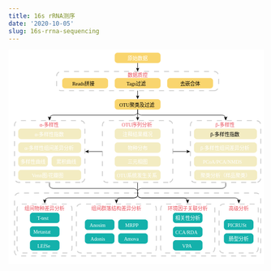 ```yaml
---
title: 16s rRNA测序
date: '2020-10-05'
slug: 16s-rrna-sequencing
---
```


<svg width="100%" height="100%" xmlns="http://www.w3.org/2000/svg" viewBox="0 0 620 520"  preserveAspectRatio="xMinYMin meet">
 <!-- Created with Method Draw - http://github.com/duopixel/Method-Draw/ -->
 <g>
  <title>background</title>
  <rect fill="#fff" id="canvas_background" height="522" width="622" y="-1" x="-1"/>
  <g display="none" overflow="visible" y="0" x="0" height="100%" width="100%" id="canvasGrid">
   <rect fill="url(#gridpattern)" stroke-width="0" y="0" x="0" height="100%" width="100%"/>
  </g>
 </g>
 <g>
  <title>Layer 1</title>
  <!-- Generator: Adobe Illustrator 24.3.0, SVG Export Plug-In . SVG Version: 6.00 Build 0)  -->
  <style transform="matrix(0.10405826643031801,0,0,0.10405826643031801,0,0) " type="text/css">.st0{fill:#f9d56e;}
	.st1{fill:none;}
	.st2{fill:#FFFFFF;}
	.st3{font-family: Palatino, "Palatino Linotype", "Palatino LT STD", Georgia, 'source-han-serif-sc', 'Source Han Serif SC', 'Source Han Serif CN', 'Source Han Serif TC', 'Source Han Serif TW', 'Source Han Serif', 'Songti SC', 'Microsoft YaHei', serif;}
	.st4{font-size:12px;}
	.st5{fill:none;stroke:#CCCCCC;stroke-width:2;stroke-miterlimit:10;stroke-dasharray:12;}
	.st6{fill:none;stroke:#000000;stroke-miterlimit:10;}
	.st7{fill:#f3ecc2;}
	.st8{fill:#14b1ab;}</style>
  <g stroke="null" transform="matrix(1.0106887709539965,0,0,1.0106887709539965,-73.30208432175316,-2235.3358947197703) " id="svg_19">
   <path stroke="null" id="svg_21" d="m430.51064,2244.2363l-96.15,0c-3.82,0 -6.93,-3.1 -6.93,-6.93l0,-11.14c0,-3.82 3.1,-6.93 6.93,-6.93l96.15,0c3.82,0 6.93,3.1 6.93,6.93l0,11.15c0,3.82 -3.1,6.92 -6.93,6.92z" class="st0"/>
   <rect stroke="null" id="svg_22" height="18.04" width="110" class="st1" y="2222.7163" x="327.44064"/>
   <text stroke="null" x="72.52064" y="2209.2363" id="svg_23" class="st2 st3 st4" transform="matrix(1,0,0,1,285.9159,27.78) "><a href="/data2vis/violin/">原始数据</a></text>
  </g>
  <g stroke="null" transform="matrix(1.0106887709539965,0,0,1.0106887709539965,-73.30208432175316,-2235.3358947197703) " id="svg_18">
   <path stroke="null" id="svg_24" d="m430.51064,2355.8563l-96.15,0c-3.82,0 -6.93,-3.1 -6.93,-6.93l0,-11.15c0,-3.82 3.1,-6.93 6.93,-6.93l96.15,0c3.82,0 6.93,3.1 6.93,6.93l0,11.15c0,3.83 -3.1,6.93 -6.93,6.93z" class="st0"/>
   <rect stroke="null" id="svg_25" height="18.04" width="110" class="st1" y="2334.3363" x="327.44064"/>
   <text stroke="null" x="72.52064" y="2209.2363" id="svg_26" class="st2 st3 st4" transform="matrix(1,0,0,1,265.8876,139.3977) "><a href="">OTU聚类及过滤</a></text>
  </g>
  <g stroke="null" transform="matrix(1.0106887709539965,0,0,1.0106887709539965,-73.30208432175316,-2235.3358947197703) " id="svg_17">
   <g stroke="null" id="svg_27">
    <g stroke="null" id="svg_28">
     <path stroke="null" id="svg_29" d="m556.51565,2305.0463l-96.15,0c-3.82,0 -6.93,-3.1 -6.93,-6.93l0,-11.15c0,-3.82 3.1,-6.93 6.93,-6.93l96.15,0c3.82,0 6.93,3.1 6.93,6.93l0,11.15c0,3.83 -3.1,6.93 -6.93,6.93z" class="st0"/>
     <rect stroke="null" id="svg_30" height="18.04" width="110" class="st1" y="2283.5263" x="453.44565"/>
     <text stroke="null" x="72.52565" y="2209.2363" id="svg_31" class="st2 st3 st4" transform="matrix(1,0,0,1,411.9159,88.5886) "><a href="">去嵌合体</a></text>
    </g>
    <g stroke="null" id="svg_32">
     <path stroke="null" id="svg_33" d="m430.51565,2305.0463l-96.15,0c-3.82,0 -6.93,-3.1 -6.93,-6.93l0,-11.15c0,-3.82 3.1,-6.93 6.93,-6.93l96.15,0c3.82,0 6.93,3.1 6.93,6.93l0,11.15c0,3.83 -3.1,6.93 -6.93,6.93z" class="st0"/>
     <rect stroke="null" id="svg_34" height="18.04" width="110" class="st1" y="2283.5263" x="327.44565"/>
     <text stroke="null" x="72.52565" y="2209.2363" id="svg_35" class="st2 st3 st4" transform="matrix(1,0,0,1,283.3065,88.5886) "><a href="">Tags过滤</a></text>
    </g>
    <g stroke="null" id="svg_36">
     <path stroke="null" id="svg_37" d="m304.51565,2305.0463l-96.15,0c-3.82,0 -6.93,-3.1 -6.93,-6.93l0,-11.15c0,-3.82 3.1,-6.93 6.93,-6.93l96.15,0c3.82,0 6.93,3.1 6.93,6.93l0,11.15c0,3.83 -3.1,6.93 -6.93,6.93z" class="st0"/>
     <rect stroke="null" id="svg_38" height="18.04" width="110" class="st1" y="2283.5263" x="201.44565"/>
     <text stroke="null" x="72.52565" y="2209.2363" id="svg_39" class="st2 st3 st4" transform="matrix(1,0,0,1,153.0819,88.5886) "><a href="">Reads拼接</a></text>
    </g>
   </g>
   <path stroke="null" id="svg_40" d="m565.81565,2310.5463l-366.75,0c-6.15,0 -11.13,-4.98 -11.13,-11.13l0,-23.74c0,-6.15 4.98,-11.13 11.13,-11.13l366.74,0c6.15,0 11.13,4.98 11.13,11.13l0,23.74c0.01,6.15 -4.98,11.13 -11.12,11.13z" class="st5"/>
   <rect stroke="null" id="svg_41" height="14.98" width="58.72" class="st1" y="2264.5463" x="353.07565"/>
   <text stroke="null" x="72.52565" y="2209.2363" id="svg_42" class="st3 st4" transform="matrix(1,0,0,1,285.9156,68.0784) " fill="#e8505b">数据质控</text>
  </g>
  <g stroke="null" transform="matrix(1.0106887709539965,0,0,1.0106887709539965,-73.30208432175316,-2235.3358947197703) " id="svg_16">
   <g stroke="null" id="svg_43">
    <line stroke="null" id="svg_44" y2="2258.6663" x2="382.44067" y1="2244.1363" x1="382.44067" class="st6"/>
    <g stroke="null" id="svg_45">
     <polygon stroke="null" id="svg_46" points="378.7306553963572,2255.865234375 382.44067736901343,2257.435302734375 386.14065905846655,2255.865234375 382.44067736901343,2264.63525390625 "/>
    </g>
   </g>
  </g>
  <g stroke="null" transform="matrix(1.0106887709539965,0,0,1.0106887709539965,-73.30208432175316,-2235.3358947197703) " id="svg_15">
   <g stroke="null" id="svg_47">
    <line stroke="null" id="svg_48" y2="2324.9763" x2="382.44067" y1="2310.4463" x1="382.44067" class="st6"/>
    <g stroke="null" id="svg_49">
     <polygon stroke="null" id="svg_50" points="378.7306553963572,2322.165283203125 382.44067736901343,2323.745361328125 386.14065905846655,2322.165283203125 382.44067736901343,2330.9453125 "/>
    </g>
   </g>
  </g>
  <g stroke="null" transform="matrix(1.0106887709539965,0,0,1.0106887709539965,-73.30208432175316,-2235.3358947197703) " id="svg_14">
   <g stroke="null" id="svg_51">
    <rect stroke="null" id="svg_52" height="14.98" width="58.72" class="st1" y="2382.3663" x="564.17564"/>
    <text stroke="null" x="72.52564" y="2209.2363" id="svg_53" class="st3 st4" transform="matrix(1,0,0,1,496.6917,188.0622) " fill="#e8505b">β-多样性</text>
    <g stroke="null" id="svg_54">
     <g stroke="null" id="svg_55">
      <path stroke="null" id="svg_56" d="m661.80564,2426.7063l-137.15,0c-3.82,0 -6.93,-3.1 -6.93,-6.93l0,-11.15c0,-3.82 3.1,-6.93 6.93,-6.93l137.15,0c3.82,0 6.93,3.1 6.93,6.93l0,11.15c0,3.83 -3.1,6.93 -6.93,6.93z" class="st7"/>
      <rect stroke="null" id="svg_57" height="18.04" width="151" class="st1" y="2405.1863" x="517.73564"/>
      <text stroke="null" x="72.52564" y="2209.2363" id="svg_58" class="st2 st3 st4" transform="matrix(1,0,0,1,484.3834,210.2466) "><a href="">β-多样性指数</a></text>
     </g>
     <g stroke="null" id="svg_59">
      <path stroke="null" id="svg_60" d="m661.80564,2459.7063l-137.15,0c-3.82,0 -6.93,-3.1 -6.93,-6.93l0,-11.15c0,-3.82 3.1,-6.93 6.93,-6.93l137.15,0c3.82,0 6.93,3.1 6.93,6.93l0,11.15c0,3.83 -3.1,6.93 -6.93,6.93z" class="st7"/>
      <rect stroke="null" id="svg_61" height="18.04" width="151" class="st1" y="2438.1863" x="517.73564"/>
      <text stroke="null" x="72.52564" y="2209.2363" id="svg_62" class="st2 st3 st4" transform="matrix(1,0,0,1,460.3834,243.2466) ">β-多样性组间差异分析</text>
     </g>
     <g stroke="null" id="svg_63">
      <path stroke="null" id="svg_64" d="m661.80564,2492.7063l-137.15,0c-3.82,0 -6.93,-3.1 -6.93,-6.93l0,-11.15c0,-3.82 3.1,-6.93 6.93,-6.93l137.15,0c3.82,0 6.93,3.1 6.93,6.93l0,11.15c0,3.83 -3.1,6.93 -6.93,6.93z" class="st7"/>
      <rect stroke="null" id="svg_65" height="18.04" width="151" class="st1" y="2471.1863" x="517.73564"/>
      <text stroke="null" x="72.52564" y="2209.2363" id="svg_66" class="st2 st3 st4" transform="matrix(1,0,0,1,466.3785,276.2466) ">PCoA/PCA/NMDS</text>
     </g>
     <g stroke="null" id="svg_67">
      <path stroke="null" id="svg_68" d="m662.42564,2525.7063l-137.15,0c-3.82,0 -6.93,-3.1 -6.93,-6.93l0,-11.15c0,-3.82 3.1,-6.93 6.93,-6.93l137.15,0c3.82,0 6.93,3.1 6.93,6.93l0,11.15c-0.01,3.83 -3.11,6.93 -6.93,6.93z" class="st7"/>
      <rect stroke="null" id="svg_69" height="18.04" width="151" class="st1" y="2504.1863" x="517.73564"/>
      <text stroke="null" x="72.52564" y="2209.2363" id="svg_70" class="st2 st3 st4" transform="matrix(1,0,0,1,460.7076,309.2466) ">聚类分析（样品聚类）</text>
     </g>
    </g>
    <path stroke="null" id="svg_71" d="m666.91564,2530.7063l-146.75,0c-6.15,0 -11.13,-4.98 -11.13,-11.13l0,-126.08c0,-6.15 4.98,-11.13 11.13,-11.13l146.74,0c6.15,0 11.13,4.98 11.13,11.13l0,126.08c0.01,6.14 -4.98,11.13 -11.12,11.13z" class="st5"/>
   </g>
   <g stroke="null" id="svg_72">
    <rect stroke="null" id="svg_73" height="14.98" width="58.72" class="st1" y="2382.3663" x="141.98564"/>
    <text stroke="null" x="72.52564" y="2209.2363" id="svg_74" class="st3 st4" transform="matrix(1,0,0,1,74.5532,188.0622) " fill="#e8505b">α-多样性</text>
    <g stroke="null" id="svg_75">
     <g stroke="null" id="svg_76">
      <path stroke="null" id="svg_77" d="m239.91564,2426.7063l-137.15,0c-3.82,0 -6.93,-3.1 -6.93,-6.93l0,-11.15c0,-3.82 3.1,-6.93 6.93,-6.93l137.15,0c3.82,0 6.93,3.1 6.93,6.93l0,11.15c0,3.83 -3.1,6.93 -6.93,6.93z" class="st7"/>
      <rect stroke="null" id="svg_78" height="18.04" width="151" class="st1" y="2405.1863" x="95.84564"/>
      <text stroke="null" x="72.52564" y="2209.2363" id="svg_79" class="st2 st3 st4" transform="matrix(1,0,0,1,62.553,210.2466) ">α-多样性指数</text>
     </g>
     <g stroke="null" id="svg_80">
      <path stroke="null" id="svg_81" d="m239.91564,2459.7063l-137.15,0c-3.82,0 -6.93,-3.1 -6.93,-6.93l0,-11.15c0,-3.82 3.1,-6.93 6.93,-6.93l137.15,0c3.82,0 6.93,3.1 6.93,6.93l0,11.15c0,3.83 -3.1,6.93 -6.93,6.93z" class="st7"/>
      <rect stroke="null" id="svg_82" height="18.04" width="151" class="st1" y="2438.1863" x="95.84564"/>
      <text stroke="null" x="72.52564" y="2209.2363" id="svg_83" class="st2 st3 st4" transform="matrix(1,0,0,1,38.553,243.2466) ">α-多样性组间差异分析</text>
     </g>
     <g stroke="null" id="svg_84">
      <path stroke="null" id="svg_85" d="m239.91564,2525.7063l-137.15,0c-3.82,0 -6.93,-3.1 -6.93,-6.93l0,-11.15c0,-3.82 3.1,-6.93 6.93,-6.93l137.15,0c3.82,0 6.93,3.1 6.93,6.93l0,11.15c0,3.83 -3.1,6.93 -6.93,6.93z" class="st7"/>
      <rect stroke="null" id="svg_86" height="18.04" width="151" class="st1" y="2504.1863" x="95.84564"/>
      <text stroke="null" x="72.52564" y="2209.2363" id="svg_87" class="st2 st3 st4" transform="matrix(1,0,0,1,55.9231,309.2466) ">Venn图/花瓣图</text>
     </g>
     <g stroke="null" id="svg_88">
      <g stroke="null" id="svg_89">
       <path stroke="null" id="svg_90" d="m159.91564,2492.7063l-57.15,0c-3.82,0 -6.93,-3.1 -6.93,-6.93l0,-11.15c0,-3.82 3.1,-6.93 6.93,-6.93l57.15,0c3.82,0 6.93,3.1 6.93,6.93l0,11.15c0,3.83 -3.1,6.93 -6.93,6.93z" class="st7"/>
       <rect stroke="null" id="svg_91" height="18.04" width="64" class="st1" y="2471.1863" x="99.34564"/>
       <text stroke="null" x="72.52564" y="2209.2363" id="svg_92" class="st2 st3 st4" transform="matrix(1,0,0,1,28.8167,276.2466) ">多样性曲线</text>
      </g>
      <g stroke="null" id="svg_93">
       <path stroke="null" id="svg_94" d="m239.91564,2492.7063l-57.15,0c-3.82,0 -6.93,-3.1 -6.93,-6.93l0,-11.15c0,-3.82 3.1,-6.93 6.93,-6.93l57.15,0c3.82,0 6.93,3.1 6.93,6.93l0,11.15c0,3.83 -3.1,6.93 -6.93,6.93z" class="st7"/>
       <rect stroke="null" id="svg_95" height="18.04" width="64" class="st1" y="2471.1863" x="179.34564"/>
       <text stroke="null" x="72.52564" y="2209.2363" id="svg_96" class="st2 st3 st4" transform="matrix(1,0,0,1,114.8167,276.2466) ">累积曲线</text>
      </g>
     </g>
    </g>
    <path stroke="null" id="svg_97" d="m244.71564,2530.7063l-146.75,0c-6.15,0 -11.13,-4.98 -11.13,-11.13l0,-126.08c0,-6.15 4.98,-11.13 11.13,-11.13l146.74,0c6.15,0 11.13,4.98 11.13,11.13l0,126.08c0.01,6.14 -4.98,11.13 -11.12,11.13z" class="st5"/>
   </g>
   <g stroke="null" id="svg_98">
    <rect stroke="null" id="svg_99" height="14.98" width="89" class="st1" y="2382.3663" x="337.94564"/>
    <text stroke="null" x="72.52564" y="2209.2363" id="svg_100" class="st3 st4" transform="matrix(1,0,0,1,271.8879,188.0623) " fill="#e8505b">OTU序列分析</text>
    <g stroke="null" id="svg_101">
     <g stroke="null" id="svg_102">
      <path stroke="null" id="svg_103" d="m430.51564,2426.7063l-96.15,0c-3.82,0 -6.93,-3.1 -6.93,-6.93l0,-11.15c0,-3.82 3.1,-6.93 6.93,-6.93l96.15,0c3.82,0 6.93,3.1 6.93,6.93l0,11.15c0,3.83 -3.1,6.93 -6.93,6.93z" class="st7"/>
      <rect stroke="null" id="svg_104" height="18.04" width="110" class="st1" y="2405.1863" x="327.44564"/>
      <text stroke="null" x="72.52564" y="2209.2363" id="svg_105" class="st2 st3 st4" transform="matrix(1,0,0,1,273.9159,210.2466) ">注释结果概况</text>
     </g>
     <g stroke="null" id="svg_106">
      <path stroke="null" id="svg_107" d="m430.51564,2459.7063l-96.15,0c-3.82,0 -6.93,-3.1 -6.93,-6.93l0,-11.15c0,-3.82 3.1,-6.93 6.93,-6.93l96.15,0c3.82,0 6.93,3.1 6.93,6.93l0,11.15c0,3.83 -3.1,6.93 -6.93,6.93z" class="st7"/>
      <rect stroke="null" id="svg_108" height="18.04" width="110" class="st1" y="2438.1863" x="327.44564"/>
      <text stroke="null" x="72.52564" y="2209.2363" id="svg_109" class="st2 st3 st4" transform="matrix(1,0,0,1,285.9159,243.2466) ">物种分布</text>
     </g>
     <g stroke="null" id="svg_110">
      <path stroke="null" id="svg_111" d="m430.51564,2492.7063l-96.15,0c-3.82,0 -6.93,-3.1 -6.93,-6.93l0,-11.15c0,-3.82 3.1,-6.93 6.93,-6.93l96.15,0c3.82,0 6.93,3.1 6.93,6.93l0,11.15c0,3.83 -3.1,6.93 -6.93,6.93z" class="st7"/>
      <rect stroke="null" id="svg_112" height="18.04" width="110" class="st1" y="2471.1863" x="327.44564"/>
      <text stroke="null" x="72.52564" y="2209.2363" id="svg_113" class="st2 st3 st4" transform="matrix(1,0,0,1,285.9159,276.2466) ">三元相图</text>
     </g>
     <g stroke="null" id="svg_114">
      <path stroke="null" id="svg_115" d="m430.51564,2525.7063l-96.15,0c-3.82,0 -6.93,-3.1 -6.93,-6.93l0,-11.15c0,-3.82 3.1,-6.93 6.93,-6.93l96.15,0c3.82,0 6.93,3.1 6.93,6.93l0,11.15c0,3.83 -3.1,6.93 -6.93,6.93z" class="st7"/>
      <rect stroke="null" id="svg_116" height="18.04" width="110" class="st1" y="2504.1863" x="327.44564"/>
      <text stroke="null" x="72.52564" y="2209.2363" id="svg_117" class="st2 st3 st4" transform="matrix(1,0,0,1,259.8876,309.2466) ">OTU系统发生关系</text>
     </g>
    </g>
    <path stroke="null" id="svg_118" d="m455.81564,2530.7063l-146.75,0c-6.15,0 -11.13,-4.98 -11.13,-11.13l0,-126.08c0,-6.15 4.98,-11.13 11.13,-11.13l146.74,0c6.15,0 11.13,4.98 11.13,11.13l0,126.08c0.01,6.14 -4.98,11.13 -11.12,11.13z" class="st5"/>
   </g>
   <g stroke="null" id="svg_119">
    <g stroke="null" id="svg_120">
     <line stroke="null" id="svg_121" y2="2456.5363" x2="262.36564" y1="2456.5363" x1="297.39564" class="st6"/>
     <g stroke="null" id="svg_122">
      <polygon stroke="null" id="svg_123" points="265.1656188964844,2452.835412502289 263.5956115722656,2456.535363674164 265.1656188964844,2460.235314846039 256.3955993652344,2456.535363674164 "/>
     </g>
    </g>
   </g>
   <g stroke="null" id="svg_124">
    <g stroke="null" id="svg_125">
     <line stroke="null" id="svg_126" y2="2456.5363" x2="502.52564" y1="2456.5363" x1="467.49564" class="st6"/>
     <g stroke="null" id="svg_127">
      <polygon stroke="null" id="svg_128" points="499.71563720703125,2460.235314846039 501.28564453125,2456.535363674164 499.71563720703125,2452.835412502289 508.4956359863281,2456.535363674164 "/>
     </g>
    </g>
   </g>
  </g>
  <g stroke="null" transform="matrix(1.0106887709539965,0,0,1.0106887709539965,-73.30208432175316,-2235.3358947197703) " id="svg_13">
   <g stroke="null" id="svg_129">
    <g stroke="null" id="svg_130">
     <line stroke="null" id="svg_131" y2="2376.4963" x2="382.43063" y1="2355.7563" x1="382.43063" class="st6"/>
     <g stroke="null" id="svg_132">
      <polygon stroke="null" id="svg_133" points="378.73061010427773,2373.685302734375 382.4306528288871,2375.25537109375 386.130573483184,2373.685302734375 382.4306528288871,2382.46533203125 "/>
     </g>
    </g>
   </g>
   <g stroke="null" id="svg_134">
    <g stroke="null" id="svg_135">
     <path stroke="null" id="svg_136" d="m382.44063,2355.9663c0,0 0,2.98 0,6.62c0,3.64 4.5,6.62 10,6.62l191.5,0c5.28,0 9.64,2.75 9.98,6.19" class="st6"/>
     <g stroke="null" id="svg_137">
      <polygon stroke="null" id="svg_138" points="593.9406625945121,2382.46533203125 589.6406748015434,2372.615478515625 593.7606699187309,2374.875244140625 597.7706796843559,2372.42529296875 "/>
     </g>
    </g>
   </g>
   <g stroke="null" id="svg_139">
    <g stroke="null" id="svg_140">
     <path stroke="null" id="svg_141" d="m382.43063,2355.9663c0,0 0,2.98 0,6.62c0,3.64 -4.5,6.62 -10,6.62l-191.5,0c-5.28,0 -9.64,2.75 -9.98,6.19" class="st6"/>
     <g stroke="null" id="svg_142">
      <polygon stroke="null" id="svg_143" points="170.93059179373085,2382.46533203125 167.10063573904335,2372.42529296875 171.1105844695121,2374.875244140625 175.2305795866996,2372.615478515625 "/>
     </g>
    </g>
   </g>
  </g>
  <g stroke="null" transform="matrix(1.0106887709539965,0,0,1.0106887709539965,-73.30208432175316,-2235.3358947197703) " id="svg_12">
   <path stroke="null" id="svg_144" d="m666.81565,2707.2363l-568.75,0c-6.15,0 -11.13,-4.98 -11.13,-11.13l0,-128.74c0,-6.15 4.98,-11.13 11.13,-11.13l568.74,0c6.15,0 11.13,4.98 11.13,11.13l0,128.74c0.01,6.15 -4.98,11.13 -11.12,11.13z" class="st5"/>
   <rect stroke="null" id="svg_145" height="14.98" width="50.77" class="st1" y="2582.6463" x="599.59565"/>
   <text stroke="null" x="72.52565" y="2209.2363" id="svg_146" class="st3 st4" transform="matrix(1,0,0,1,528.4542,388.3348) " fill="#e8505b">高级分析</text>
   <g stroke="null" id="svg_147">
    <g stroke="null" id="svg_148">
     <path stroke="null" id="svg_149" d="m653.55565,2644.8163l-57.15,0c-3.82,0 -6.93,-3.1 -6.93,-6.93l0,-11.15c0,-3.82 3.1,-6.93 6.93,-6.93l57.15,0c3.82,0 6.93,3.1 6.93,6.93l0,11.15c-0.01,3.83 -3.11,6.93 -6.93,6.93z" class="st8"/>
     <rect stroke="null" id="svg_150" height="18.04" width="64" class="st1" y="2623.2963" x="592.97565"/>
     <text stroke="null" x="72.52565" y="2209.2363" id="svg_151" class="st2 st3 st4" transform="matrix(1,0,0,1,525.7606,428.3579) ">PICRUSt</text>
    </g>
    <g stroke="null" id="svg_152">
     <path stroke="null" id="svg_153" d="m653.55565,2677.8163l-57.15,0c-3.82,0 -6.93,-3.1 -6.93,-6.93l0,-11.15c0,-3.82 3.1,-6.93 6.93,-6.93l57.15,0c3.82,0 6.93,3.1 6.93,6.93l0,11.15c-0.01,3.83 -3.11,6.93 -6.93,6.93z" class="st8"/>
     <rect stroke="null" id="svg_154" height="18.04" width="64" class="st1" y="2656.2963" x="592.97565"/>
     <text stroke="null" x="72.52565" y="2209.2363" id="svg_155" class="st2 st3 st4" transform="matrix(1,0,0,1,528.454,461.3579) ">肠型分析</text>
    </g>
   </g>
   <path stroke="null" id="svg_156" d="m660.85565,2700.2363l-71.74,0c-6.15,0 -11.13,-4.98 -11.13,-11.13l0,-95.34c0,-6.15 4.98,-11.13 11.13,-11.13l71.74,0c6.15,0 11.13,4.98 11.13,11.13l0,95.34c-0.01,6.15 -4.99,11.13 -11.13,11.13z" class="st5"/>
   <rect stroke="null" id="svg_157" height="14.98" width="99.74" class="st1" y="2582.6463" x="452.78565"/>
   <text stroke="null" x="72.52565" y="2209.2363" id="svg_158" class="st3 st4" transform="matrix(1,0,0,1,382.1271,388.3348) " fill="#e8505b">环境因子关联分析</text>
   <g stroke="null" id="svg_159">
    <g stroke="null" id="svg_160">
     <path stroke="null" id="svg_161" d="m531.22565,2662.0663l-57.15,0c-3.82,0 -6.93,-3.1 -6.93,-6.93l0,-11.15c0,-3.82 3.1,-6.93 6.93,-6.93l57.15,0c3.82,0 6.93,3.1 6.93,6.93l0,11.15c0,3.83 -3.1,6.93 -6.93,6.93z" class="st8"/>
     <rect stroke="null" id="svg_162" height="18.04" width="64" class="st1" y="2640.5463" x="470.65565"/>
     <text stroke="null" x="72.52565" y="2209.2363" id="svg_163" class="st2 st3 st4" transform="matrix(1,0,0,1,400.5353,445.6079) ">CCA/RDA</text>
    </g>
    <g stroke="null" id="svg_164">
     <path stroke="null" id="svg_165" d="m531.22565,2694.3163l-57.15,0c-3.82,0 -6.93,-3.1 -6.93,-6.93l0,-11.15c0,-3.82 3.1,-6.93 6.93,-6.93l57.15,0c3.82,0 6.93,3.1 6.93,6.93l0,11.15c0,3.83 -3.1,6.93 -6.93,6.93z" class="st8"/>
     <rect stroke="null" id="svg_166" height="18.04" width="64" class="st1" y="2672.7963" x="470.65565"/>
     <text stroke="null" x="72.52565" y="2209.2363" id="svg_167" class="st2 st3 st4" transform="matrix(1,0,0,1,416.9572,477.8579) ">VPA</text>
    </g>
    <g stroke="null" id="svg_168">
     <path stroke="null" id="svg_169" d="m531.22565,2628.3163l-57.15,0c-3.82,0 -6.93,-3.1 -6.93,-6.93l0,-11.15c0,-3.82 3.1,-6.93 6.93,-6.93l57.15,0c3.82,0 6.93,3.1 6.93,6.93l0,11.15c0,3.83 -3.1,6.93 -6.93,6.93z" class="st8"/>
     <rect stroke="null" id="svg_170" height="18.04" width="64" class="st1" y="2606.7963" x="470.65565"/>
     <text stroke="null" x="72.52565" y="2209.2363" id="svg_171" class="st2 st3 st4" transform="matrix(1,0,0,1,400.1271,411.8579) ">相关性分析</text>
    </g>
   </g>
   <path stroke="null" id="svg_172" d="m556.52565,2700.2363l-107.75,0c-6.15,0 -11.13,-4.98 -11.13,-11.13l0,-95.34c0,-6.15 4.98,-11.13 11.13,-11.13l107.75,0c6.15,0 11.13,4.98 11.13,11.13l0,95.34c0,6.15 -4.98,11.13 -11.13,11.13z" class="st5"/>
   <path stroke="null" id="svg_173" d="m416.19565,2700.2363l-169.74,0c-6.15,0 -11.13,-4.98 -11.13,-11.13l0,-95.34c0,-6.15 4.98,-11.13 11.13,-11.13l169.74,0c6.15,0 11.13,4.98 11.13,11.13l0,95.34c0,6.15 -4.98,11.13 -11.13,11.13z" class="st5"/>
   <g stroke="null" id="svg_174">
    <g stroke="null" id="svg_175">
     <g stroke="null" id="svg_176">
      <path stroke="null" id="svg_177" d="m319.89565,2644.8163l-57.15,0c-3.82,0 -6.93,-3.1 -6.93,-6.93l0,-11.15c0,-3.82 3.1,-6.93 6.93,-6.93l57.15,0c3.82,0 6.93,3.1 6.93,6.93l0,11.15c0,3.83 -3.1,6.93 -6.93,6.93z" class="st8"/>
      <rect stroke="null" id="svg_178" height="18.04" width="64" class="st1" y="2623.2963" x="259.32565"/>
      <text stroke="null" x="72.52565" y="2209.2363" id="svg_179" class="st2 st3 st4" transform="matrix(1,0,0,1,194.8665,428.3579) ">Anosim</text>
     </g>
     <g stroke="null" id="svg_180">
      <path stroke="null" id="svg_181" d="m399.89565,2644.8163l-57.15,0c-3.82,0 -6.93,-3.1 -6.93,-6.93l0,-11.15c0,-3.82 3.1,-6.93 6.93,-6.93l57.15,0c3.82,0 6.93,3.1 6.93,6.93l0,11.15c0,3.83 -3.1,6.93 -6.93,6.93z" class="st8"/>
      <rect stroke="null" id="svg_182" height="18.04" width="64" class="st1" y="2623.2963" x="339.32565"/>
      <text stroke="null" x="72.52565" y="2209.2363" id="svg_183" class="st2 st3 st4" transform="matrix(1,0,0,1,279.8167,428.3579) ">MRPP</text>
     </g>
    </g>
    <g stroke="null" id="svg_184">
     <g stroke="null" id="svg_185">
      <path stroke="null" id="svg_186" d="m319.89565,2677.8163l-57.15,0c-3.82,0 -6.93,-3.1 -6.93,-6.93l0,-11.15c0,-3.82 3.1,-6.93 6.93,-6.93l57.15,0c3.82,0 6.93,3.1 6.93,6.93l0,11.15c0,3.83 -3.1,6.93 -6.93,6.93z" class="st8"/>
      <rect stroke="null" id="svg_187" height="18.04" width="64" class="st1" y="2656.2963" x="259.32565"/>
      <text stroke="null" x="72.52565" y="2209.2363" id="svg_188" class="st2 st3 st4" transform="matrix(1,0,0,1,196.9788,461.3579) ">Adonis</text>
     </g>
     <g stroke="null" id="svg_189">
      <path stroke="null" id="svg_190" d="m399.89565,2677.8163l-57.15,0c-3.82,0 -6.93,-3.1 -6.93,-6.93l0,-11.15c0,-3.82 3.1,-6.93 6.93,-6.93l57.15,0c3.82,0 6.93,3.1 6.93,6.93l0,11.15c0,3.83 -3.1,6.93 -6.93,6.93z" class="st8"/>
      <rect stroke="null" id="svg_191" height="18.04" width="64" class="st1" y="2656.2963" x="339.32565"/>
      <text stroke="null" x="72.52565" y="2209.2363" id="svg_192" class="st2 st3 st4" transform="matrix(1,0,0,1,277.1107,461.3579) ">Amova</text>
     </g>
    </g>
   </g>
   <rect stroke="null" id="svg_193" height="14.98" width="126.52" class="st1" y="2582.6463" x="268.06565"/>
   <text stroke="null" x="72.52565" y="2209.2363" id="svg_194" class="st3 st4" transform="matrix(1,0,0,1,198.7999,388.3348) " fill="#e8505b">组间群落结构差异分析</text>
   <rect stroke="null" id="svg_195" height="14.98" width="99.74" class="st1" y="2582.6463" x="109.12565"/>
   <text stroke="null" x="72.52565" y="2209.2363" id="svg_196" class="st3 st4" transform="matrix(1,0,0,1,38.4737,388.3348) " fill="#e8505b">组间物种差异分析</text>
   <path stroke="null" id="svg_197" d="m213.87565,2700.2363l-109.75,0c-6.15,0 -11.13,-4.98 -11.13,-11.13l0,-95.34c0,-6.15 4.98,-11.13 11.13,-11.13l109.74,0c6.15,0 11.13,4.98 11.13,11.13l0,95.34c0,6.15 -4.98,11.13 -11.12,11.13z" class="st5"/>
   <g stroke="null" id="svg_198">
    <g stroke="null" id="svg_199">
     <path stroke="null" id="svg_200" d="m188.01565,2628.3163l-57.15,0c-3.82,0 -6.93,-3.1 -6.93,-6.93l0,-11.15c0,-3.82 3.1,-6.93 6.93,-6.93l57.15,0c3.82,0 6.93,3.1 6.93,6.93l0,11.15c0,3.83 -3.1,6.93 -6.93,6.93z" class="st8"/>
     <rect stroke="null" id="svg_201" height="18.04" width="64" class="st1" y="2606.7963" x="127.44565"/>
     <text stroke="null" x="72.52565" y="2209.2363" id="svg_202" class="st2 st3 st4" transform="matrix(1,0,0,1,68.91,411.8579) ">T-test</text>
    </g>
    <g stroke="null" id="svg_203">
     <path stroke="null" id="svg_204" d="m188.01565,2661.3163l-57.15,0c-3.82,0 -6.93,-3.1 -6.93,-6.93l0,-11.15c0,-3.82 3.1,-6.93 6.93,-6.93l57.15,0c3.82,0 6.93,3.1 6.93,6.93l0,11.15c0,3.83 -3.1,6.93 -6.93,6.93z" class="st8"/>
     <rect stroke="null" id="svg_205" height="18.04" width="64" class="st1" y="2639.7963" x="127.44565"/>
     <text stroke="null" x="72.52565" y="2209.2363" id="svg_206" class="st2 st3 st4" transform="matrix(1,0,0,1,59.7899,444.8579) ">Metastat</text>
    </g>
    <g stroke="null" id="svg_207">
     <path stroke="null" id="svg_208" d="m188.01565,2694.3163l-57.15,0c-3.82,0 -6.93,-3.1 -6.93,-6.93l0,-11.15c0,-3.82 3.1,-6.93 6.93,-6.93l57.15,0c3.82,0 6.93,3.1 6.93,6.93l0,11.15c0,3.83 -3.1,6.93 -6.93,6.93z" class="st8"/>
     <rect stroke="null" id="svg_209" height="18.04" width="64" class="st1" y="2672.7963" x="127.44565"/>
     <text stroke="null" x="72.52565" y="2209.2363" id="svg_210" class="st2 st3 st4" transform="matrix(1,0,0,1,69.3241,477.8578) ">LEfSe</text>
    </g>
   </g>
   <g stroke="null" id="svg_211">
    <line stroke="null" id="svg_212" y2="2558.4863" x2="382.34565" y1="2531.7763" x1="382.34565" class="st6"/>
    <g stroke="null" id="svg_213">
     <path stroke="null" id="svg_214" d="m170.84565,2531.9863c0,0 0,2.98 0,6.62s4.5,6.62 10,6.62l191.5,0c5.5,0 10,2.98 10,6.62s0,6.62 0,6.62" class="st6"/>
    </g>
    <g stroke="null" id="svg_215">
     <path stroke="null" id="svg_216" d="m593.84565,2531.9863c0,0 0,2.98 0,6.62s-4.5,6.62 -10,6.62l-191.5,0c-5.5,0 -10,2.98 -10,6.62s0,6.62 0,6.62" class="st6"/>
    </g>
   </g>
   <g stroke="null" id="svg_217">
    <g stroke="null" id="svg_218">
     <path stroke="null" id="svg_219" d="m382.38565,2554.7963c0,0 0,2.98 0,6.62c0,3.64 4.5,6.62 10,6.62l223.05,0c5.28,0 9.64,2.75 9.98,6.19" class="st6"/>
     <g stroke="null" id="svg_220">
      <polygon stroke="null" id="svg_221" points="625.4356764940208,2581.29541015625 621.135688701052,2571.4453125 625.2556838182395,2573.705322265625 629.2656935838645,2571.245361328125 "/>
     </g>
    </g>
   </g>
   <g stroke="null" id="svg_222">
    <g stroke="null" id="svg_223">
     <path stroke="null" id="svg_224" d="m382.38565,2554.7963c0,0 0,2.98 0,6.62s4.5,6.62 10,6.62l100.05,0c5.28,0 9.64,2.75 9.98,6.19" class="st6"/>
     <g stroke="null" id="svg_225">
      <polygon stroke="null" id="svg_226" points="502.43567649402075,2581.29541015625 498.13562766589575,2571.4453125 502.25562278308325,2573.705322265625 506.26563254870825,2571.245361328125 "/>
     </g>
    </g>
   </g>
   <g stroke="null" id="svg_227">
    <g stroke="null" id="svg_228">
     <path stroke="null" id="svg_229" d="m382.43565,2554.7963c0,0 0,2.98 0,6.62s-4.5,6.62 -10,6.62l-203,0c-5.28,0 -9.64,2.75 -9.98,6.19" class="st6"/>
     <g stroke="null" id="svg_230">
      <polygon stroke="null" id="svg_231" points="159.43564597644263,2581.29541015625 155.61562339343482,2571.245361328125 159.61562339343482,2573.705322265625 163.73563376941138,2571.4453125 "/>
     </g>
    </g>
   </g>
   <g stroke="null" id="svg_232">
    <g stroke="null" id="svg_233">
     <path stroke="null" id="svg_234" d="m382.43565,2554.7963c0,0 0,2.98 0,6.62s-4.5,6.62 -10,6.62l-31,0c-5.28,0 -9.64,2.75 -9.98,6.19" class="st6"/>
     <g stroke="null" id="svg_235">
      <polygon stroke="null" id="svg_236" points="331.43567649402075,2581.29541015625 327.6156386522239,2571.245361328125 331.6156386522239,2573.705322265625 335.7356337694114,2571.4453125 "/>
     </g>
    </g>
   </g>
  </g>
 </g>
</svg>
